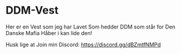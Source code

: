 # DDM-Vest
Her er en Vest som jeg har Lavet Som hedder DDM som står for Den Danske Mafia Håber i kan lide den!

Husk lige at Join min Discord: https://discord.gg/dBZmtfNMPd


